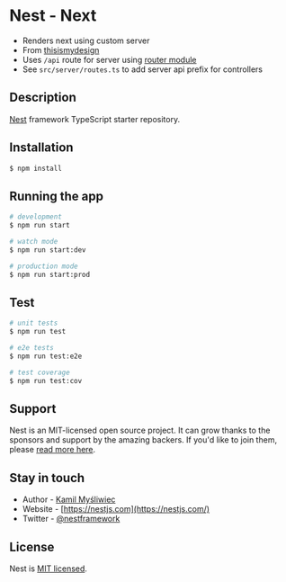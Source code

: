 # Nest - Next

- Renders next using custom server
- From [thisismydesign](https://medium.com/geekculture/nestjs-react-next-js-in-one-mvc-repo-for-rapid-prototyping-faed42a194ca)
- Uses `/api` route for server using [router module](https://docs.nestjs.com/recipes/router-module)
- See `src/server/routes.ts` to add server api prefix for controllers

## Description

[Nest](https://github.com/nestjs/nest) framework TypeScript starter repository.

## Installation

```bash
$ npm install
```

## Running the app

```bash
# development
$ npm run start

# watch mode
$ npm run start:dev

# production mode
$ npm run start:prod
```

## Test

```bash
# unit tests
$ npm run test

# e2e tests
$ npm run test:e2e

# test coverage
$ npm run test:cov
```

## Support

Nest is an MIT-licensed open source project. It can grow thanks to the sponsors and support by the amazing backers. If you'd like to join them, please [read more here](https://docs.nestjs.com/support).

## Stay in touch

- Author - [Kamil Myśliwiec](https://kamilmysliwiec.com)
- Website - [https://nestjs.com](https://nestjs.com/)
- Twitter - [@nestframework](https://twitter.com/nestframework)

## License

Nest is [MIT licensed](LICENSE).
